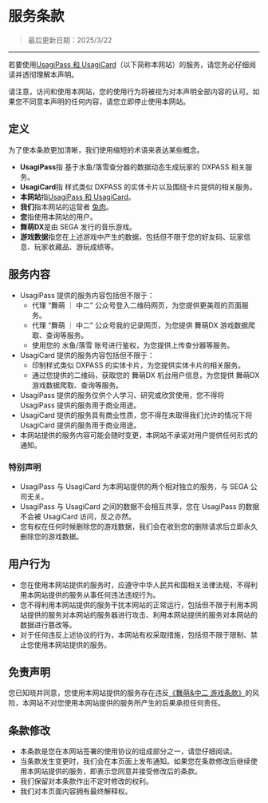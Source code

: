 # 服务条款

> 最后更新日期：2025/3/22

---

若要使用[UsagiPass 和 UsagiCard](/)（以下简称本网站）的服务，请您务必仔细阅读并透彻理解本声明。

请注意，访问和使用本网站，您的使用行为将被视为对本声明全部内容的认可。如果您不同意本声明的任何内容，请您立即停止使用本网站。

## 定义

为了使本条款更加清晰，我们使用缩短的术语来表达某些概念。

- **UsagiPass**指 基于水鱼/落雪查分器的数据动态生成玩家的 DXPASS 相关服务。
- **UsagiCard**指 样式类似 DXPASS 的实体卡片以及围绕卡片提供的相关服务。
- **本网站**指[UsagiPass 和 UsagiCard](/)。
- **我们**指本网站的运营者 [兔肉](https://github.com/TrueRou)。
- **您**指使用本网站的用户。
- **舞萌DX**是由 SEGA 发行的音乐游戏。
- **游戏数据**指您在上述游戏中产生的数据，包括但不限于您的好友码、玩家信息、玩家收藏品、游玩成绩等。

## 服务内容

- UsagiPass 提供的服务内容包括但不限于：
    - 代理 “舞萌 ｜ 中二” 公众号登入二维码网页，为您提供更美观的页面服务。
    - 代理 “舞萌 ｜ 中二” 公众号我的记录网页，为您提供 舞萌DX 游戏数据爬取、查询等服务。
    - 使用您的 水鱼/落雪 账号进行鉴权，为您提供上传查分器等服务。
- UsagiCard 提供的服务内容包括但不限于：
    - 印制样式类似 DXPASS 的实体卡片，为您提供实体卡片的相关服务。
    - 通过您提供的二维码，获取您的 舞萌DX 机台用户信息，为您提供 舞萌DX 游戏数据爬取、查询等服务。
- UsagiPass 提供的服务仅供个人学习、研究或欣赏使用，您不得将 UsagiPass 提供的服务用于商业用途。
- UsagiCard 提供的服务具有商业性质，您不得在未取得我们允许的情况下将 UsagiCard 提供的服务用于商业用途。
- 本网站提供的服务内容可能会随时变更，本网站不承诺对用户提供任何形式的通知。

### 特别声明

- UsagiPass 与 UsagiCard 为本网站提供的两个相对独立的服务，与 SEGA 公司无关。
- UsagiPass 与 UsagiCard 之间的数据不会相互共享，您在 UsagiPass 的数据不会被 UsagiCard 访问，反之亦然。
- 您有权在任何时候删除您的游戏数据，我们会在收到您的删除请求后立即永久删除您的游戏数据。

## 用户行为

- 您在使用本网站提供的服务时，应遵守中华人民共和国相关法律法规，不得利用本网站提供的服务从事任何违法违规行为。
- 您不得利用本网站提供的服务干扰本网站的正常运行，包括但不限于利用本网站提供的服务对本网站的服务器进行攻击、利用本网站提供的服务对本网站的数据进行篡改等。
- 对于任何违反上述协议的行为，本网站有权采取措施，包括但不限于限制、禁止您使用本网站提供的服务。

## 免责声明

您已知晓并同意，您使用本网站提供的服务存在违反[《舞萌&中二 游戏条款》](http://wc.wahlap.net/sega/music/terms/index.html)的风险，本网站不对您使用本网站提供的服务所产生的后果承担任何责任。

## 条款修改

- 本条款是您在本网站签署的使用协议的组成部分之一，请您仔细阅读。
- 当条款发生变更时，我们会在本页面上发布通知。如果您在条款修改后继续使用本网站提供的服务，即表示您同意并接受修改后的条款。
- 我们保留对本条款作出不定时修改的权利。
- 我们对本页面内容拥有最终解释权。
